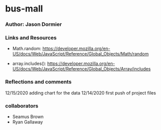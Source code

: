 # bus-mall

### Author: Jason Dormier

### Links and Resources

* Math.random: <https://developer.mozilla.org/en-US/docs/Web/JavaScript/Reference/Global_Objects/Math/random>

* array.includes(): <https://developer.mozilla.org/en-US/docs/Web/JavaScript/Reference/Global_Objects/Array/includes>


### Reflections and comments

12/15/2020  adding chart for the data
12/14/2020 first push of project files


### collaborators
* Seamus Brown
* Ryan Gallaway
